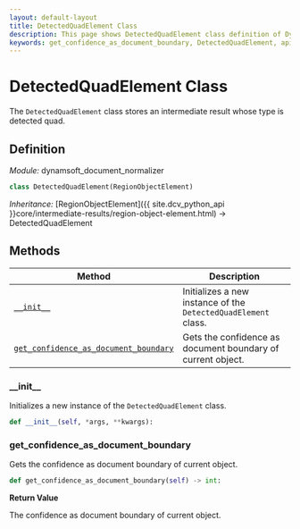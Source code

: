 ```yaml
---
layout: default-layout
title: DetectedQuadElement Class
description: This page shows DetectedQuadElement class definition of Dynamsoft Document Normalizer SDK Python Edition.
keywords: get_confidence_as_document_boundary, DetectedQuadElement, api reference
---
```


# DetectedQuadElement Class

The `DetectedQuadElement` class stores an intermediate result whose type is detected quad.

## Definition

*Module:* dynamsoft_document_normalizer

```python
class DetectedQuadElement(RegionObjectElement)
```

*Inheritance:* [RegionObjectElement]({{ site.dcv_python_api }}core/intermediate-results/region-object-element.html) -> DetectedQuadElement

## Methods

| Method | Description |
|--------|-------------|
| [`__init__`](#__init__) | Initializes a new instance of the `DetectedQuadElement` class. |
| [`get_confidence_as_document_boundary`](#get_confidence_as_document_boundary) | Gets the confidence as document boundary of current object. |

### \_\_init\_\_

Initializes a new instance of the `DetectedQuadElement` class.

```python
def __init__(self, *args, **kwargs):
```

### get_confidence_as_document_boundary

Gets the confidence as document boundary of current object.

```python
def get_confidence_as_document_boundary(self) -> int:
```

**Return Value**

The confidence as document boundary of current object.
